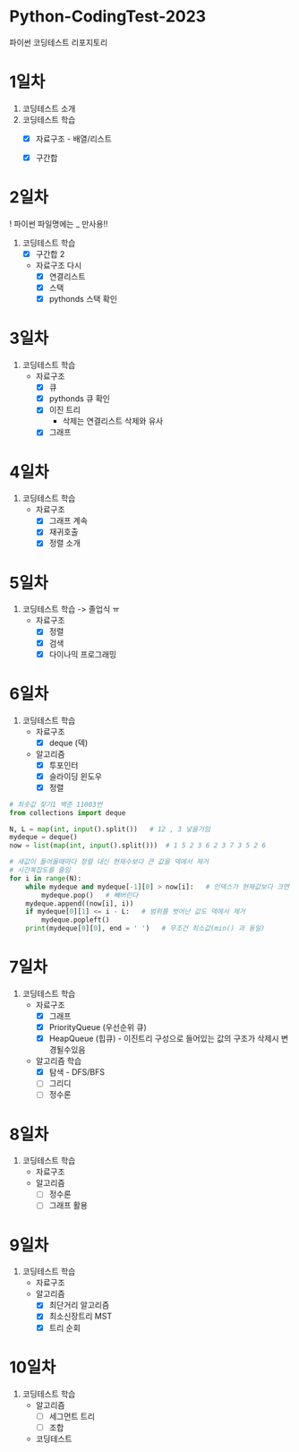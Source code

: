 # Python-CodingTest-2023
파이썬 코딩테스트 리포지토리


# 1일차
1. 코딩테스트 소개
2. 코딩테스트 학습
    - [x] 자료구조 - 배열/리스트
    - [x] 구간합


# 2일차
! 파이썬 파일명에는 _ 만사용!! 
1. 코딩테스트 학습
    - [x] 구간합 2
    - 자료구조 다시
        - [x] 연결리스트
        - [x] 스택
        - [x] pythonds 스택 확인

# 3일차
1. 코딩테스트 학습
    - 자료구조
        - [x] 큐
        - [x] pythonds 큐 확인
        - [x] 이진 트리
            - 삭제는 연결리스트 삭제와 유사            
        - [x] 그래프

# 4일차
1. 코딩테스트 학습
    - 자료구조
        - [x] 그래프 계속
        - [x] 재귀호출
        - [x] 정렬 소개

# 5일차
1. 코딩테스트 학습  -> 졸업식 ㅠ
    - 자료구조
        - [x] 정렬
        - [x] 검색
        - [x] 다이나믹 프로그래밍

# 6일차
1. 코딩테스트 학습
    - 자료구조
        - [x] deque (덱)
    - 알고리즘 
        - [x] 투포인터
        - [x] 슬라이딩 윈도우
        - [x] 정렬

```python
# 최솟값 찾기1 백준 11003번
from collections import deque

N, L = map(int, input().split())   # 12 , 3 넣을거임
mydeque = deque()
now = list(map(int, input().split()))  # 1 5 2 3 6 2 3 7 3 5 2 6

# 새값이 들어올때마다 정렬 대신 현재수보다 큰 값을 덱에서 제거
# 시간복잡도를 줄임
for i in range(N):
    while mydeque and mydeque[-1][0] > now[i]:   # 인덱스가 현재값보다 크면
        mydeque.pop()   # 빼버린다
    mydeque.append((now[i], i))
    if mydeque[0][1] <= i - L:   # 범위를 벗어난 값도 덱에서 제거
        mydeque.popleft()
    print(mydeque[0][0], end = ' ')   # 무조건 최소값(min() 과 동일)

```

# 7일차
1. 코딩테스트 학습
    - 자료구조
        - [x] 그래프
        - [x] PriorityQueue (우선순위 큐)
        - [x] HeapQueue (힙큐) - 이진트리 구성으로 들어있는 값의 구조가 삭제시 변경될수있음
    - 알고리즘 학습
        - [x] 탐색 - DFS/BFS
        - [ ] 그리디
        - [ ] 정수론

# 8일차
1. 코딩테스트 학습
    - 자료구조
    - 알고리즘
        - [ ] 정수론
        - [ ] 그래프 활용

# 9일차
1. 코딩테스트 학습
    - 자료구조
    - 알고리즘
        - [x] 최단거리 알고리즘
        - [x] 최소신장트리 MST
        - [x] 트리 순회

# 10일차
1. 코딩테스트 학습
    - 알고리즘
        - [ ] 세그먼트 트리
        - [ ] 조합
    - 코딩테스트 



